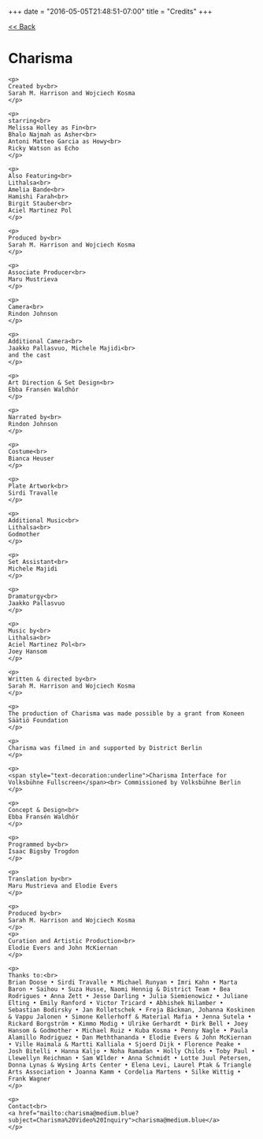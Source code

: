 +++
date = "2016-05-05T21:48:51-07:00"
title = "Credits"
+++

<div class="nav" id="home-link">
  <a href="/"><< Back</a>
</div>

<div id="credits-page" class="info-page">

  <h1>Charisma</h1>

    <p>
    Created by<br>
    Sarah M. Harrison and Wojciech Kosma
    </p>

    <p>
    starring<br>
    Melissa Holley as Fin<br>
    Bhalo Najmah as Asher<br>
    Antoni Matteo Garcia as Howy<br>
    Ricky Watson as Echo
    </p>

    <p>
    Also Featuring<br>
    Lithalsa<br>
    Amelia Bande<br>
    Hamishi Farah<br>
    Birgit Stauber<br>
    Aciel Martinez Pol
    </p>

    <p>
    Produced by<br>
    Sarah M. Harrison and Wojciech Kosma
    </p>

    <p>
    Associate Producer<br>
    Maru Mustrieva
    </p>

    <p>
    Camera<br>
    Rindon Johnson
    </p>

    <p>
    Additional Camera<br>
    Jaakko Pallasvuo, Michele Majidi<br>
    and the cast
    </p>

    <p>
    Art Direction & Set Design<br>
    Ebba Fransén Waldhör
    </p>

    <p>
    Narrated by<br>
    Rindon Johnson
    </p>

    <p>
    Costume<br>
    Bianca Heuser
    </p>

    <p>
    Plate Artwork<br>
    Sirdi Travalle
    </p>

    <p>
    Additional Music<br>
    Lithalsa<br>
    Godmother
    </p>

    <p>
    Set Assistant<br>
    Michele Majidi
    </p>

    <p>
    Dramaturgy<br>
    Jaakko Pallasvuo
    </p>

    <p>
    Music by<br>
    Lithalsa<br>
    Aciel Martinez Pol<br>
    Joey Hansom
    </p>

    <p>
    Written & directed by<br>
    Sarah M. Harrison and Wojciech Kosma
    </p>

    <p>
    The production of Charisma was made possible by a grant from Koneen Säätiö Foundation
    </p>

    <p>
    Charisma was filmed in and supported by District Berlin
    </p>

    <p>
    <span style="text-decoration:underline">Charisma Interface for Volksbühne Fullscreen</span><br> Commissioned by Volksbühne Berlin
    </p>

    <p>
    Concept & Design<br>
    Ebba Fransén Waldhör
    </p>

    <p>
    Programmed by<br>
    Isaac Bigsby Trogdon
    </p>

    <p>
    Translation by<br>
    Maru Mustrieva and Elodie Evers
    </p>

    <p>
    Produced by<br>
    Sarah M. Harrison and Wojciech Kosma
    </p>
    <p>
    Curation and Artistic Production<br>
    Elodie Evers and John McKiernan
    </p>

    <p>
    Thanks to:<br>
    Brian Doose • Sirdi Travalle • Michael Runyan • Imri Kahn • Marta Baron • Saihou • Suza Husse, Naomi Hennig & District Team • Bea Rodrigues • Anna Zett • Jesse Darling • Julia Siemienowicz • Juliane Elting • Emily Ranford • Victor Tricard • Abhishek Nilamber • Sebastian Bodirsky • Jan Rolletschek • Freja Bäckman, Johanna Koskinen & Vappu Jalonen • Simone Kellerhoff & Material Mafia • Jenna Sutela • Rickard Borgström • Kimmo Modig • Ulrike Gerhardt • Dirk Bell • Joey Hansom & Godmother • Michael Ruiz • Kuba Kosma • Penny Nagle • Paula Alamillo Rodriguez • Dan Meththananda • Elodie Evers & John McKiernan • Ville Haimala & Martti Kalliala • Sjoerd Dijk • Florence Peake • Josh Bitelli • Hanna Kaljo • Noha Ramadan • Holly Childs • Toby Paul • Llewellyn Reichman • Sam WIlder • Anna Schmidt • Lotte Juul Petersen, Donna Lynas & Wysing Arts Center • Elena Levi, Laurel Ptak & Triangle Arts Association • Joanna Kamm • Cordelia Martens • Silke Wittig • Frank Wagner
    </p>

    <p>
    Contact<br>
    <a href="mailto:charisma@medium.blue?subject=Charisma%20Video%20Inquiry">charisma@medium.blue</a>
    </p>

</div>

<script src="https://code.jquery.com/jquery-3.1.1.min.js"   integrity="sha256-hVVnYaiADRTO2PzUGmuLJr8BLUSjGIZsDYGmIJLv2b8="   crossorigin="anonymous"></script>

<script>
$(document).ready(function(){

  function scrollCredits($el){
    $el.animate({
      top: ($el.height() + 500) * -1
    }, 25000, 'linear', function() {
      $el.css({
        'top': $(window).height()
      });
      scrollCredits($($el));
    });
  }

  setTimeout(function(){
    scrollCredits($('#credits-page.info-page'));
  }, 1400);



});

</script>